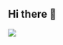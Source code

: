 ## Hi there 👋
<img src="https://capsule-render.vercel.app/api?type=waving&color=auto&height=200&section=header&text=Hello! I'm Doori&fontSize=90" />
<!--
**lee21330/lee21330** is a ✨ _special_ ✨ repository because its `README.md` (this file) appears on your GitHub profile.

Here are some ideas to get you started:

- 🔭 I’m currently working on ...
- 🌱 I’m currently learning ...
- 👯 I’m looking to collaborate on ...
- 🤔 I’m looking for help with ...
- 💬 Ask me about ...
- 📫 How to reach me: ...
- 😄 Pronouns: ...
- ⚡ Fun fact: ...
-->
